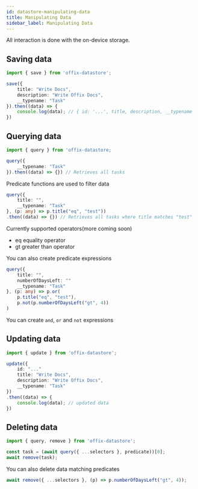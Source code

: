 ```yaml
---
id: datastore-manipulating-data
title: Manipulating Data
sidebar_label: Manipulating Data
---
```


All interaction is done with the on-device storage.

## Saving data

```typescript
import { save } from 'offix-datastore';

save({
    title: "Write Docs",
    description: "Write Offix Docs",
    __typename: "Task"
}).then((data) => {
    console.log(data); // { id: '...', title, description, __typename  }
})
```

## Querying data

```typescript
import { query } from 'offix-datastore;

query({
    __typename: "Task"
}).then((data) => {}) // Retrieves all tasks
```

Predicate functions are used to filter data

```typescript
query({ 
    title: "",
    __typename: "Task"
}, (p: any) => p.title("eq", "test"))
.then((data) => {}) // Retrieves all tasks where title matches "test"
```

Currently supported operators(more coming soon)
- eq  equality operator
- gt  greater than operator

You can also create predicate expressions

```typescript
query({ 
    title: "",
    numberOfDaysLeft: ""
    __typename: "Task"
}, (p: any) => p.or(
    p.title("eq", "test"),
    p.not(p.numberOfDaysLeft("gt", 4))
)
```
You can create `and`, `or` and `not` expressions

## Updating data

```typescript
import { update } from 'offix-datastore';

update({
    id: "..."
    title: "Write Docs",
    description: "Write Offix Docs",
    __typename: "Task"
})
.then((data) => {
    console.log(data); // updated data
})
```

## Deleting data

```typescript
import { query, remove } from 'offix-datastore';

const task = (await query({ ...selectors }, predicate))[0];
await remove(task);
```

You can also delete data matching predicates

```typescript
await remove({ ...selectors }, (p) => p.numberOfDaysLeft("gt", 4));
```

